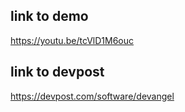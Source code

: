 ## link to demo ##

https://youtu.be/tcVlD1M6ouc

## link to devpost ##

https://devpost.com/software/devangel
